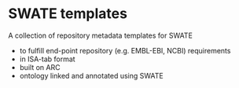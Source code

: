 # SWATE templates

A collection of repository metadata templates for SWATE
- to fulfill end-point repository (e.g. EMBL-EBI, NCBI) requirements 
- in ISA-tab format
- built on ARC
- ontology linked and annotated using SWATE 